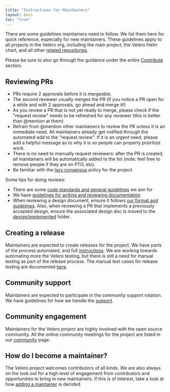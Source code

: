 ```yaml
---
title: "Instructions for Maintainers"
layout: docs
toc: "true"
---
```


There are some guidelines maintainers need to follow. We list them here for quick reference, especially for new maintainers. These guidelines apply to all projects in the Velero org, including the main project, the Velero Helm chart, and all other [related repositories](https://github.com/adi-bhardwaj/velero-modified/blob/main/GOVERNANCE.md#code-repositories).

Please be sure to also go through the guidance under the entire [Contribute](start-contributing/) section.

## Reviewing PRs
- PRs require 2 approvals before it is mergeable.
- The second reviewer usually merges the PR (if you notice a PR open for a while and with 2 approvals, go ahead and merge it!)
- As you review a PR that is not yet ready to merge, please check if the "request review" needs to be refreshed for any reviewer (this is better than @mention at them)
- Refrain from @mention other maintainers to review the PR unless it is an immediate need. All maintainers already get notified through the automated add to the "request review". If it is an urgent need, please add a helpful message as to why it is so people can properly prioritize work.
- There is no need to manually request reviewers: after the PR is created, all maintainers will be automatically added to the list (note: feel free to remove people if they are on PTO, etc).
- Be familiar with the [lazy consensus](https://github.com/adi-bhardwaj/velero-modified/blob/main/GOVERNANCE.md#lazy-consensus) policy for the project.

Some tips for doing reviews:
- There are some [code standards and general guidelines](https://velero.io/docs/main/code-standards) we aim for
- We have [guidelines for writing and reviewing documentation](https://velero.io/docs/main/style-guide/)
- When reviewing a design document, ensure it follows [our format and guidelines]( https://github.com/adi-bhardwaj/velero-modified/blob/main/design/_template.md). Also, when reviewing a PR that implements a previously accepted design, ensure the associated design doc is moved to the [design/implemented](https://github.com/adi-bhardwaj/velero-modified/tree/main/design/implemented) folder.


## Creating a release
Maintainers are expected to create releases for the project. We have parts of the process automated, and full [instructions](release-instructions).
We are working towards automating more the Velero testing, but there is still a need for manual testing as part of the release process.
The manual test cases for release testing are documented [here](./manual-testing).

## Community support
Maintainers are expected to participate in the community support rotation. We have guidelines for how we handle the [support](support-process).

## Community engagement
Maintainers for the Velero project are highly involved with the open source community. All the online community meetings for the project are listed in our [community](community) page.

## How do I become a maintainer?
The Velero project welcomes contributors of all kinds. We are also always on the look out for a high level of engagement from contributors and opportunities to bring in new maintainers. If this is of interest, take a look at how [adding a maintainer](https://github.com/adi-bhardwaj/velero-modified/blob/main/GOVERNANCE.md#maintainers) is decided.
